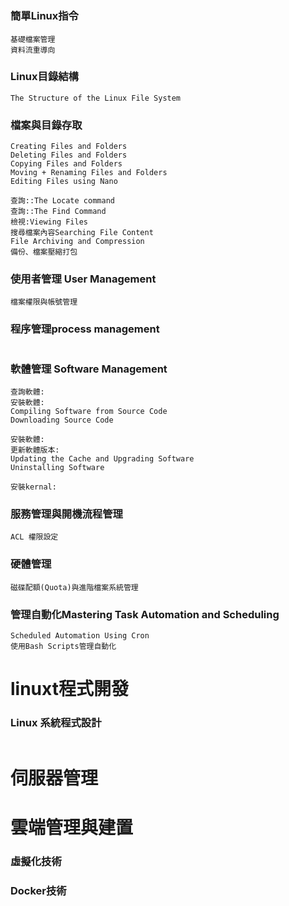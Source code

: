#

### 簡單Linux指令

```
基礎檔案管理
資料流重導向
```

### Linux目錄結構

```
The Structure of the Linux File System

```

### 檔案與目錄存取

```
Creating Files and Folders 
Deleting Files and Folders
Copying Files and Folders
Moving + Renaming Files and Folders
Editing Files using Nano 

查詢::The Locate command
查詢::The Find Command
檢視:Viewing Files
搜尋檔案內容Searching File Content
File Archiving and Compression
備份、檔案壓縮打包
```

### 使用者管理 User Management 

```
檔案權限與帳號管理

```
### 程序管理process management
```

```

### 軟體管理 Software Management 

```
查詢軟體:
安裝軟體:
Compiling Software from Source Code
Downloading Source Code

安裝軟體:
更新軟體版本:
Updating the Cache and Upgrading Software 
Uninstalling Software

安裝kernal:
```

### 服務管理與開機流程管理

```
ACL 權限設定

```

### 硬體管理
```
磁碟配額(Quota)與進階檔案系統管理
```

### 管理自動化Mastering Task Automation and Scheduling

```
Scheduled Automation Using Cron
使用Bash Scripts管理自動化
```
# linuxt程式開發

### Linux 系統程式設計
```

```


# 伺服器管理

# 雲端管理與建置

### 虛擬化技術

### Docker技術

```


```
###

```


```

